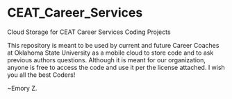 # CEAT_Career_Services
Cloud Storage for CEAT Career Services Coding Projects

This repository is meant to be used by current and future Career Coaches at Oklahoma State University as a mobile cloud to store code and to ask previous authors questions. Although it is meant for our organization, anyone is free to access the code and use it per the license attached. I wish you all the best Coders!

~Emory Z.
